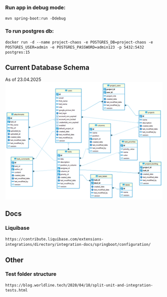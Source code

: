 ### Run app in debug mode:
```
mvn spring-boot:run -Ddebug
```

### To run postgres db:
```
docker run -d --name project-chaos -e POSTGRES_DB=project-chaos -e POSTGRES_USER=admin -e POSTGRES_PASSWORD=admin123 -p 5432:5432 postgres:15
```

## Current Database Schema
As of 23.04.2025
![Alt text](docs/db_schema.png)


## Docs
### Liquibase
```https://contribute.liquibase.com/extensions-integrations/directory/integration-docs/springboot/configuration/```

## Other
### Test folder structure
```
https://blog.worldline.tech/2020/04/10/split-unit-and-integration-tests.html
```
